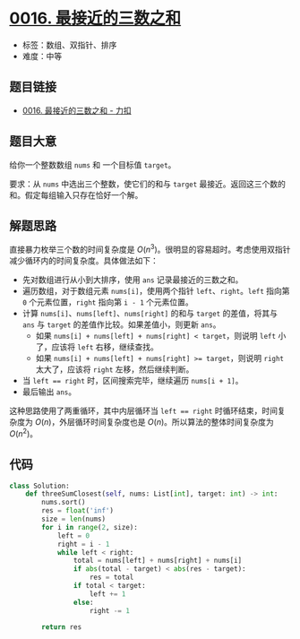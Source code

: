 # [0016. 最接近的三数之和](https://leetcode.cn/problems/3sum-closest/)

- 标签：数组、双指针、排序
- 难度：中等

## 题目链接

- [0016. 最接近的三数之和 - 力扣](https://leetcode.cn/problems/3sum-closest/)

## 题目大意

给你一个整数数组 `nums` 和 一个目标值 `target`。

要求：从 `nums` 中选出三个整数，使它们的和与 `target` 最接近。返回这三个数的和。假定每组输入只存在恰好一个解。

## 解题思路

直接暴力枚举三个数的时间复杂度是 $O(n^3)$。很明显的容易超时。考虑使用双指针减少循环内的时间复杂度。具体做法如下：

- 先对数组进行从小到大排序，使用 `ans` 记录最接近的三数之和。
- 遍历数组，对于数组元素 `nums[i]`，使用两个指针 `left`、`right`。`left` 指向第 `0` 个元素位置，`right` 指向第 `i - 1` 个元素位置。
- 计算 `nums[i]`、`nums[left]`、`nums[right]` 的和与 `target` 的差值，将其与 `ans` 与 `target` 的差值作比较。如果差值小，则更新 `ans`。
  - 如果 `nums[i] + nums[left] + nums[right] < target`，则说明 `left` 小了，应该将 `left` 右移，继续查找。
  - 如果 `nums[i] + nums[left] + nums[right] >= target`，则说明 `right` 太大了，应该将 `right` 左移，然后继续判断。
- 当 `left == right` 时，区间搜索完毕，继续遍历 `nums[i + 1]`。
- 最后输出 `ans`。

这种思路使用了两重循环，其中内层循环当 `left == right` 时循环结束，时间复杂度为 $O(n)$，外层循环时间复杂度也是 $O(n)$。所以算法的整体时间复杂度为 $O(n^2)$。

## 代码

```python
class Solution:
    def threeSumClosest(self, nums: List[int], target: int) -> int:
        nums.sort()
        res = float('inf')
        size = len(nums)
        for i in range(2, size):
            left = 0
            right = i - 1
            while left < right:
                total = nums[left] + nums[right] + nums[i]
                if abs(total - target) < abs(res - target):
                    res = total
                if total < target:
                    left += 1
                else:
                    right -= 1

        return res
```

